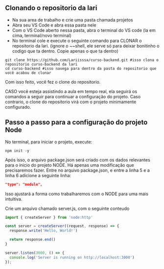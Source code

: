## Clonando o repositorio da lari
- Na sua area de trabalho e crie uma pasta chamada projetos
- Abra seu VS Code e abra essa pasta nele
- Com o VS Code aberto nessa pasta, abra o terminal do VS code (la em cima, terminal/novo terminal)
- No terminal cole e execute o seguinte comando para CLONAR o repositorio da lari. (ignore o ~~shell, ele serve só para deixar bonitinho o codigo que ta dentro. Copie apenas o que ta dentro)
~~~~shell
git clone https://github.com/Lariisssa/curso-backend.git #isso clona o repositorio curso-backend da lari
cd curso-backend #isso navega para dentro da pasta do repositorio que você acabou de clonar
~~~~

Com isso feito, você fez o clone do repositorio.

CASO você esteja assistindo a aula em tempo real, ela seguirá os comandos a seguir para continuar a configuração do projeto. Caso contrario, o clone do repositorio virá com o projeto minimamente configurado.

## Passo a passo para a configuração do projeto Node
No terminal, para iniciar o projeto, execute:
~~~~shell
npm init -y
~~~~

Após isso, o arquivo package.json será criado com os dados relevantes para o inicio do projeto NODE.
Há apenas uma modificação que precisaremos fazer. Entre no arquivo package.json, e entre a linha 5 e a linha 6 adicione a seguinte linha:
~~~~json
"type": "module",
~~~~
Isso ajustará a forma como trabalharemos com o NODE para uma mais intuitiva.

Crie um arquivo chamado server.js, com o seguinte conteudo
~~~~js
import { createServer } from 'node:http'

const server = createServer((request, response) => {
  response.write('Hello, World!')

  return response.end()
}

server.listen(3000, () => {
  console.log('Server is running on http://localhost:3000')
});
~~~~
